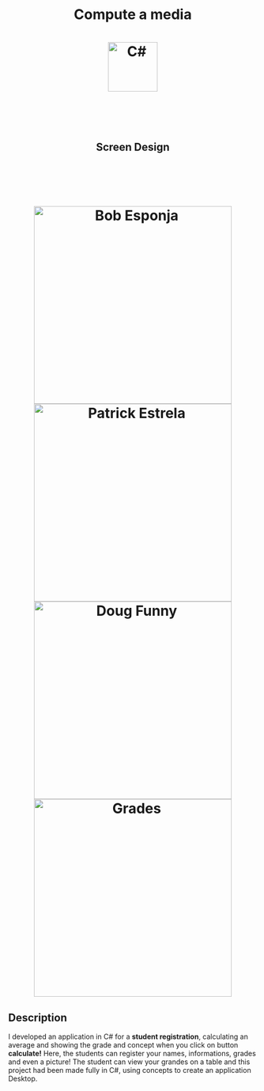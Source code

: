 <h1 align="center">Compute a media</h1>

<h1 align="center"><img width="100" src="https://user-images.githubusercontent.com/62610767/90547047-4db4e700-e161-11ea-964c-d3a969ec95a1.png" alt="C#"></h1>
 
<br>
<br>
<br>

<h2 align="center">Screen Design</h2>
<br>
<h1 width="100%" align="center"> 
<br>
<img width="400" src="https://user-images.githubusercontent.com/62610767/90549133-6a065300-e164-11ea-823b-e45861576289.jpeg" alt="Bob Esponja"> 
<img width="400" src="https://user-images.githubusercontent.com/62610767/90549129-696dbc80-e164-11ea-8cbd-a1cf686e5b81.jpeg" alt="Patrick Estrela"> 
<br>
<img width="400" src="https://user-images.githubusercontent.com/62610767/90549128-68d52600-e164-11ea-879f-ec6216112204.jpeg" alt="Doug Funny"> 
<img width="400" src="https://user-images.githubusercontent.com/62610767/90549126-683c8f80-e164-11ea-86dc-c8de37c29c14.jpeg" alt="Grades"> 
<br>
</h1>

<h2>Description</h2>
<p>I developed an application in C# for a <b>student registration</b>, calculating an average and showing the grade and concept when you click on button <b>calculate!</b> Here, the students can register your names, informations, grades and even a picture! The student can view your grandes on a table and this project had been made fully in C#, using concepts to create an application Desktop.</p>
<br>



